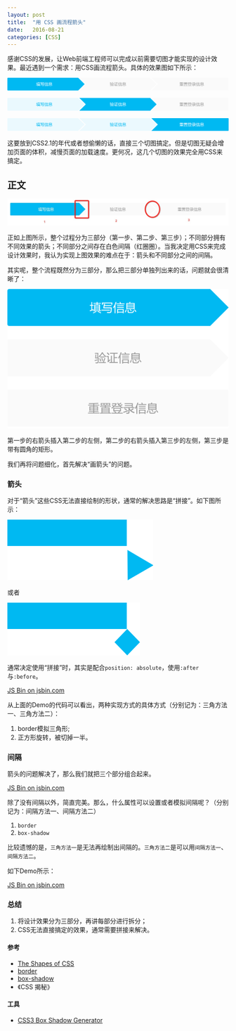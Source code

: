 ```yaml
---
layout: post
title:  "用 CSS 画流程箭头"
date:   2016-08-21
categories: [CSS]
---
```


感谢CSS的发展，让Web前端工程师可以完成以前需要切图才能实现的设计效果。最近遇到一个需求：用CSS画流程箭头。具体的效果图如下所示：

![step-2](/images/posts/20160821-arrow-2.png)

![step-3](/images/posts/20160821-arrow-3.png)

![step-1](/images/posts/20160821-arrow-1.png)

这要放到CSS2.1的年代或者想偷懒的话，直接三个切图搞定。但是切图无疑会增加页面的体积，减慢页面的加载速度。更何况，这几个切图的效果完全用CSS来搞定。

## 正文

![variablse](/images/posts/20160821-varables.png)

正如上图所示，整个过程分为三部分（第一步、第二步、第三步）；不同部分拥有不同效果的箭头；不同部分之间存在白色间隔（红圈圈）。当我决定用CSS来完成设计效果时，我认为实现上图效果的难点在于：箭头和不同部分之间的间隔。

其实呢，整个流程既然分为三部分，那么把三部分单独列出来的话，问题就会很清晰了：

![variablse](/images/posts/20160821-arrows.png)

第一步的右箭头插入第二步的左侧，第二步的右箭头插入第三步的左侧，第三步是带有圆角的矩形。

我们再将问题细化，首先解决“画箭头”的问题。

### 箭头

对于“箭头”这些CSS无法直接绘制的形状，通常的解决思路是“拼接”。如下图所示：

![variablse](/images/posts/20160821-shapes-1.png)

或者

![variablse](/images/posts/20160821-shapes-2.png)

通常决定使用“拼接”时，其实是配合`position: absolute`，使用`:after`与`:before`。

<a class="jsbin-embed" href="http://jsbin.com/qudoxo/embed?html,css,output">JS Bin on jsbin.com</a><script src="http://static.jsbin.com/js/embed.min.js?3.39.12"></script>

从上面的Demo的代码可以看出，两种实现方式的具体方式（分别记为：三角方法一、三角方法二）：
1. border模拟三角形;
2. 正方形旋转，被切掉一半。

### 间隔

箭头的问题解决了，那么我们就把三个部分组合起来。

<a class="jsbin-embed" href="http://jsbin.com/sifasi/embed?html,css,output">JS Bin on jsbin.com</a><script src="http://static.jsbin.com/js/embed.min.js?3.39.12"></script>

除了没有间隔以外，简直完美。那么，什么属性可以设置或者模拟间隔呢？（分别记为：间隔方法一、间隔方法二）

1. `border`
2. `box-shadow`

比较遗憾的是，`三角方法一`是无法再绘制出间隔的。`三角方法二`是可以用`间隔方法一`、`间隔方法二`。

如下Demo所示：

<a class="jsbin-embed" href="http://jsbin.com/vigaza/embed?html,css,output">JS Bin on jsbin.com</a><script src="http://static.jsbin.com/js/embed.min.js?3.39.12"></script>

### 总结

1. 将设计效果分为三部分，再讲每部分进行拆分；
2. CSS无法直接搞定的效果，通常需要拼接来解决。

#### 参考

- [The Shapes of CSS](https://css-tricks.com/examples/ShapesOfCSS/)
- [border](https://developer.mozilla.org/en-US/docs/Web/CSS/border)
- [box-shadow](https://developer.mozilla.org/en-US/docs/Web/CSS/box-shadow)
- 《CSS 揭秘》

#### 工具

- [CSS3 Box Shadow Generator](http://css3gen.com/box-shadow/)
